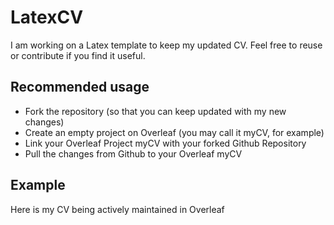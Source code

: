 # LatexCV

I am working on a Latex template to keep my updated CV. Feel free to reuse or contribute if you find it useful.


## Recommended usage
* Fork the repository (so that you can keep updated with my new changes)
* Create an empty project on Overleaf (you may call it myCV, for example)
* Link your Overleaf Project myCV with your forked Github Repository
* Pull the changes from Github to your Overleaf myCV


## Example
Here is my CV being actively maintained in Overleaf 
